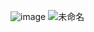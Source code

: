 ![image](https://github.com/user-attachments/assets/6fdb99dc-0d59-4f96-bc4a-43022b5e22f9)
![未命名](https://github.com/user-attachments/assets/093f6d93-bee8-44fc-ab41-8b606fd957e3)
